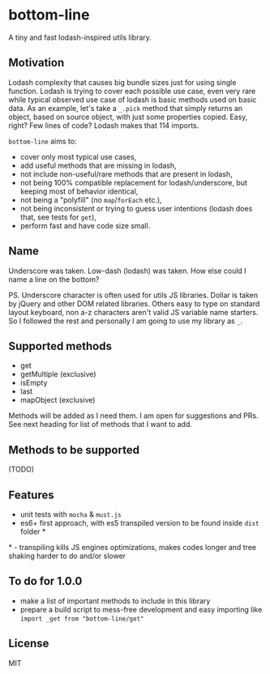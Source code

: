 # bottom-line

A tiny and fast lodash-inspired utils library.

## Motivation

Lodash complexity that causes big bundle sizes just for using single function. Lodash is trying to cover each possible
use case, even very rare while typical observed use case of lodash is basic methods used on basic data. As an example,
let's take a `_.pick` method that simply returns an object, based on source object, with just some properties copied.
Easy, right? Few lines of code? Lodash makes that 114 imports.

`bottom-line` aims to:
- cover only most typical use cases,
- add useful methods that are missing in lodash,
- not include non-useful/rare methods that are present in lodash,
- not being 100% compatible replacement for lodash/underscore, but keeping most of behavior identical,
- not being a "polyfill" (no `map`/`forEach` etc.),
- not being inconsistent or trying to guess user intentions (lodash does that, see tests for `get`),
- perform fast and have code size small.

## Name

Underscore was taken. Low-dash (lodash) was taken. How else could I name a line on the bottom?

PS. Underscore character is often used for utils JS libraries. Dollar is taken by jQuery and other DOM related
libraries. Others easy to type on standard layout keyboard, non a-z characters aren't valid JS variable name starters.
So I followed the rest and personally I am going to use my library as `_`.

## Supported methods

- get
- getMultiple (exclusive)
- isEmpty
- last
- mapObject (exclusive)

Methods will be added as I need them. I am open for suggestions and PRs. See next heading for list of methods that I
want to add. 

## Methods to be supported

(TODO)

## Features

- unit tests with `mocha` & `must.js`
- es6+ first approach, with es5 transpiled version to be found inside `dist` folder *

\* - transpiling kills JS engines optimizations, makes codes longer and tree shaking harder to do and/or slower

## To do for 1.0.0

- make a list of important methods to include in this library
- prepare a build script to mess-free development and easy importing like `import _get from "bottom-line/get"`

## License

MIT
